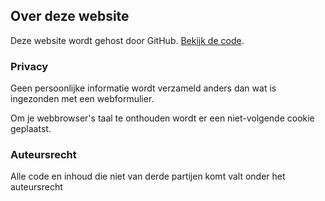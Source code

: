 ## Over deze website

Deze website wordt gehost door GitHub. <a href="https://github.com/RubenSibon/rubensibon.nl" target="_blank" rel="noopener noreferrer">Bekijk de code</a>.

### Privacy

Geen persoonlijke informatie wordt verzameld anders dan wat is ingezonden met een webformulier.

Om je webbrowser's taal te onthouden wordt er een niet-volgende cookie geplaatst.

### Auteursrecht

Alle code en inhoud die niet van derde partijen komt valt onder het auteursrecht
